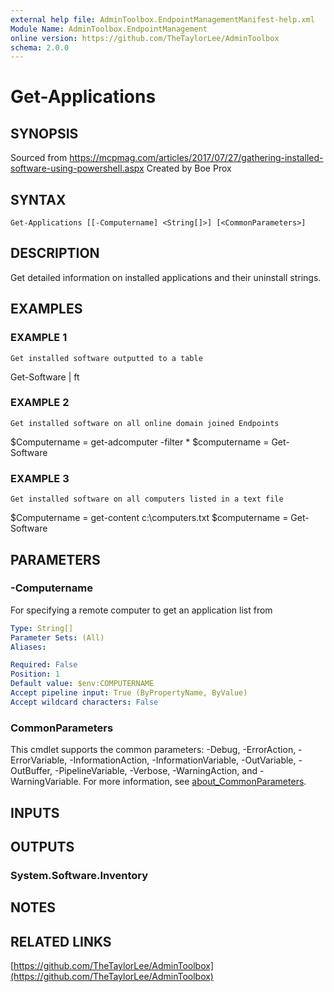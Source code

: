 ```yaml
---
external help file: AdminToolbox.EndpointManagementManifest-help.xml
Module Name: AdminToolbox.EndpointManagement
online version: https://github.com/TheTaylorLee/AdminToolbox
schema: 2.0.0
---
```


# Get-Applications

## SYNOPSIS
Sourced from https://mcpmag.com/articles/2017/07/27/gathering-installed-software-using-powershell.aspx
Created by Boe Prox

## SYNTAX

```
Get-Applications [[-Computername] <String[]>] [<CommonParameters>]
```

## DESCRIPTION
Get detailed information on installed applications and their uninstall strings.

## EXAMPLES

### EXAMPLE 1
```
Get installed software outputted to a table
```

Get-Software | ft

### EXAMPLE 2
```
Get installed software on all online domain joined Endpoints
```

$Computername = get-adcomputer -filter *
$computername = Get-Software

### EXAMPLE 3
```
Get installed software on all computers listed in a text file
```

$Computername = get-content c:\computers.txt
$computername = Get-Software

## PARAMETERS

### -Computername
For specifying a remote computer to get an application list from

```yaml
Type: String[]
Parameter Sets: (All)
Aliases:

Required: False
Position: 1
Default value: $env:COMPUTERNAME
Accept pipeline input: True (ByPropertyName, ByValue)
Accept wildcard characters: False
```

### CommonParameters
This cmdlet supports the common parameters: -Debug, -ErrorAction, -ErrorVariable, -InformationAction, -InformationVariable, -OutVariable, -OutBuffer, -PipelineVariable, -Verbose, -WarningAction, and -WarningVariable. For more information, see [about_CommonParameters](http://go.microsoft.com/fwlink/?LinkID=113216).

## INPUTS

## OUTPUTS

### System.Software.Inventory
## NOTES

## RELATED LINKS

[https://github.com/TheTaylorLee/AdminToolbox](https://github.com/TheTaylorLee/AdminToolbox)

